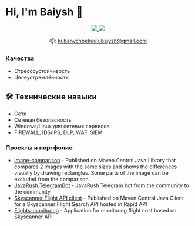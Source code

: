 # Hi, I'm Baiysh 👋
<p align='center'>
   <a href="https://www.linkedin.com/in/romankh3/">
       <img src="https://img.shields.io/badge/linkedin-%230077B5.svg?&style=for-the-badge&logo=linkedin&logoColor=white"/>
   </a>
   <a href="https://t.me/baiysh9988">
       <img src="https://img.shields.io/badge/Telegram-2CA5E0?style=for-the-badge&logo=telegram&logoColor=white"/>
   </a>
<p align='center'>
   📫: <a href='mailto:kubanychbekuulubaiysh@gmail.com'>kubanychbekuulubaiysh@gmail.com</a>
</p>


### Качества
*   Стрессоустойчивость
*   Целеустремлённость

## 🛠 Технические навыки
*   Сети
*   Сетевая безопасность
*   Windows/Linux для сетевых сервисов
*   FIREWALL, IDS/IPS, DLP, WAF, SIEM

### Проекты и портфолио

*   [image-comparison](https://github.com/romankh3/image-comparison) - Published on Maven Central Java Library that compares 2 images with the same sizes and shows the differences visually by drawing rectangles. Some parts of the image can be excluded from the comparison.
*   [JavaRush TelegramBot](https://github.com/javarushcommunity/javarush-telegrambot) - JavaRush Telegram bot from the community to the community
*   [Skyscanner Flight API client](https://github.com/romankh3/skyscanner-flight-api-client) - Published on Maven Central Java Client for a Skyscanner Flight Search API hosted in Rapid API
*   [Flights-monitoring](https://github.com/romankh3/flights-monitoring) - Application for monitoring flight cost based on Skyscanner API

